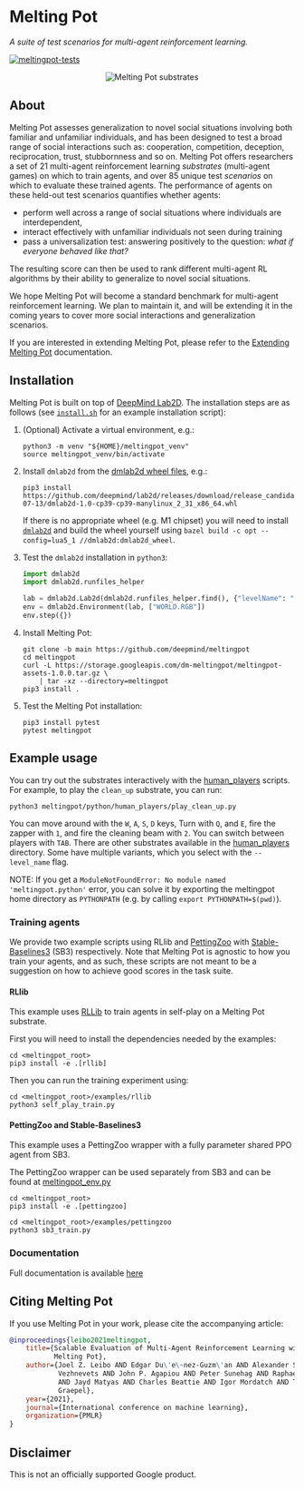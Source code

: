 # Melting Pot

*A suite of test scenarios for multi-agent reinforcement learning.*


[![meltingpot-tests](../../actions/workflows/ci.yml/badge.svg)](../../actions/workflows/ci.yml)

<div align="center">
  <img src="meltingpot/docs/images/meltingpot_montage_360.gif"
       alt="Melting Pot substrates" />
</div>

## About

Melting Pot assesses generalization to novel social situations involving both
familiar and unfamiliar individuals, and has been designed to test a broad range
of social interactions such as: cooperation, competition, deception,
reciprocation, trust, stubbornness and so on. Melting Pot offers researchers a
set of 21 multi-agent reinforcement learning _substrates_ (multi-agent games) on
which to train agents, and over 85 unique test _scenarios_ on which to evaluate
these trained agents. The performance of agents on these held-out test scenarios
quantifies whether agents:

*   perform well across a range of social situations where individuals are
    interdependent,
*   interact effectively with unfamiliar individuals not seen during training
*   pass a universalization test: answering positively to the question: _what
    if everyone behaved like that?_

The resulting score can then be used to rank different multi-agent RL algorithms
by their ability to generalize to novel social situations.

We hope Melting Pot will become a standard benchmark for multi-agent
reinforcement learning. We plan to maintain it, and will be extending it in the
coming years to cover more social interactions and generalization scenarios.

If you are interested in extending Melting Pot, please refer to the
[Extending Melting Pot](meltingpot/docs/extending.md)
documentation.

## Installation

Melting Pot is built on top of
[DeepMind Lab2D](https://github.com/deepmind/lab2d). The installation steps are
as follows (see [`install.sh`](https://github.com/deepmind/meltingpot/blob/main/install.sh)
for an example installation script):

1.  (Optional) Activate a virtual environment, e.g.:

    ```shell
    python3 -m venv "${HOME}/meltingpot_venv"
    source meltingpot_venv/bin/activate
    ```

2.  Install `dmlab2d` from the
    [dmlab2d wheel files](https://github.com/deepmind/lab2d/releases/tag/release_candidate_2021-07-13), e.g.:

    ```shell
    pip3 install https://github.com/deepmind/lab2d/releases/download/release_candidate_2021-07-13/dmlab2d-1.0-cp39-cp39-manylinux_2_31_x86_64.whl
    ```

    If there is no appropriate wheel (e.g. M1 chipset) you will need to install
    [`dmlab2d`](https://github.com/deepmind/lab2d) and build the wheel yourself
    using `bazel build -c opt --config=lua5_1 //dmlab2d:dmlab2d_wheel`.

3.  Test the `dmlab2d` installation in `python3`:

    ```python
    import dmlab2d
    import dmlab2d.runfiles_helper

    lab = dmlab2d.Lab2d(dmlab2d.runfiles_helper.find(), {"levelName": "chase_eat"})
    env = dmlab2d.Environment(lab, ["WORLD.RGB"])
    env.step({})
    ```

4.  Install Melting Pot:

    ```shell
    git clone -b main https://github.com/deepmind/meltingpot
    cd meltingpot
    curl -L https://storage.googleapis.com/dm-meltingpot/meltingpot-assets-1.0.0.tar.gz \
        | tar -xz --directory=meltingpot
    pip3 install .
    ```

5.  Test the Melting Pot installation:

    ```shell
    pip3 install pytest
    pytest meltingpot
    ```

## Example usage

You can try out the substrates interactively with the
[human_players](meltingpot/python/human_players) scripts. For example, to play the
`clean_up` substrate, you can run:

```shell
python3 meltingpot/python/human_players/play_clean_up.py
```

You can move around with the `W`, `A`, `S`, `D` keys, Turn with `Q`, and `E`,
fire the zapper with `1`, and fire the cleaning beam with `2`. You can switch
between players with `TAB`. There are other substrates available in the
[human_players](meltingpot/python/human_players) directory. Some have multiple variants,
which you select with the `--level_name` flag.

NOTE: If you get a `ModuleNotFoundError: No module named 'meltingpot.python'`
      error, you can solve it by exporting the meltingpot home directory as
      `PYTHONPATH` (e.g. by calling `export PYTHONPATH=$(pwd)`).

### Training agents
We provide two example scripts using RLlib and [PettingZoo](https://github.com/Farama-Foundation/PettingZoo) with [Stable-Baselines3](https://github.com/DLR-RM/stable-baselines3) (SB3) respectively. Note that Melting Pot is agnostic to how you train your agents, and as such, these scripts are not meant to be a suggestion on how to achieve good scores in the task suite.

#### RLlib
This example uses [RLLib](https://github.com/ray-project/ray) to train agents in self-play on a Melting Pot substrate.

First you will need to install the dependencies needed by the examples:

```shell
cd <meltingpot_root>
pip3 install -e .[rllib]
```

Then you can run the training experiment using:

```shell
cd <meltingpot_root>/examples/rllib
python3 self_play_train.py
```

#### PettingZoo and Stable-Baselines3
This example uses a PettingZoo wrapper with a fully parameter shared PPO agent from SB3.

The PettingZoo wrapper can be used separately from SB3 and
can be found at [meltingpot_env.py](examples/pettingzoo/meltingpot_env.py)

```shell
cd <meltingpot_root>
pip3 install -e .[pettingzoo]
```

```shell
cd <meltingpot_root>/examples/pettingzoo
python3 sb3_train.py
```

### Documentation

Full documentation is available
[here](meltingpot/docs/index.md)

## Citing Melting Pot

If you use Melting Pot in your work, please cite the accompanying article:

```bibtex
@inproceedings{leibo2021meltingpot,
    title={Scalable Evaluation of Multi-Agent Reinforcement Learning with
           Melting Pot},
    author={Joel Z. Leibo AND Edgar Du\'e\~nez-Guzm\'an AND Alexander Sasha
            Vezhnevets AND John P. Agapiou AND Peter Sunehag AND Raphael Koster
            AND Jayd Matyas AND Charles Beattie AND Igor Mordatch AND Thore
            Graepel},
    year={2021},
    journal={International conference on machine learning},
    organization={PMLR}
}
```

## Disclaimer

This is not an officially supported Google product.
